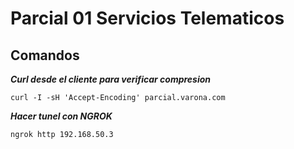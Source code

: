 # Parcial 01 Servicios Telematicos

## Comandos

***Curl desde el cliente para verificar compresion***

```curl -I -sH 'Accept-Encoding' parcial.varona.com```

***Hacer tunel con NGROK***

```ngrok http 192.168.50.3```
